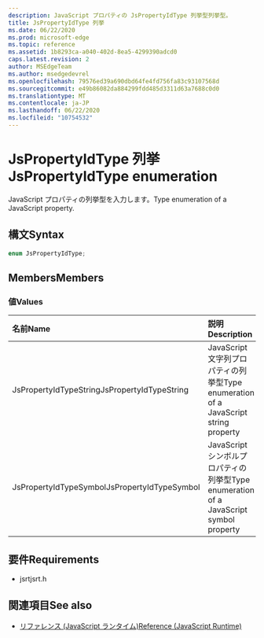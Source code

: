 ```yaml
---
description: JavaScript プロパティの JsPropertyIdType 列挙型列挙型。
title: JsPropertyIdType 列挙
ms.date: 06/22/2020
ms.prod: microsoft-edge
ms.topic: reference
ms.assetid: 1b8293ca-a040-402d-8ea5-4299390adcd0
caps.latest.revision: 2
author: MSEdgeTeam
ms.author: msedgedevrel
ms.openlocfilehash: 79576ed39a690dbd64fe4fd756fa83c93107568d
ms.sourcegitcommit: e49b86082da884299fdd485d3311d63a7688c0d0
ms.translationtype: MT
ms.contentlocale: ja-JP
ms.lasthandoff: 06/22/2020
ms.locfileid: "10754532"
---
```

# <span data-ttu-id="19189-103">JsPropertyIdType 列挙</span><span class="sxs-lookup"><span data-stu-id="19189-103">JsPropertyIdType enumeration</span></span>  

<span data-ttu-id="19189-104">JavaScript プロパティの列挙型を入力します。</span><span class="sxs-lookup"><span data-stu-id="19189-104">Type enumeration of a JavaScript property.</span></span>  

## <span data-ttu-id="19189-105">構文</span><span class="sxs-lookup"><span data-stu-id="19189-105">Syntax</span></span>  

```cpp
enum JsPropertyIdType;  
```  

## <span data-ttu-id="19189-106">Members</span><span class="sxs-lookup"><span data-stu-id="19189-106">Members</span></span>  

### <span data-ttu-id="19189-107">値</span><span class="sxs-lookup"><span data-stu-id="19189-107">Values</span></span>  

| <span data-ttu-id="19189-108">名前</span><span class="sxs-lookup"><span data-stu-id="19189-108">Name</span></span> | <span data-ttu-id="19189-109">説明</span><span class="sxs-lookup"><span data-stu-id="19189-109">Description</span></span> |  
|:--- |:--- |  
| <span data-ttu-id="19189-110">JsPropertyIdTypeString</span><span class="sxs-lookup"><span data-stu-id="19189-110">JsPropertyIdTypeString</span></span> | <span data-ttu-id="19189-111">JavaScript 文字列プロパティの列挙型</span><span class="sxs-lookup"><span data-stu-id="19189-111">Type enumeration of a JavaScript string property</span></span> |  
| <span data-ttu-id="19189-112">JsPropertyIdTypeSymbol</span><span class="sxs-lookup"><span data-stu-id="19189-112">JsPropertyIdTypeSymbol</span></span> | <span data-ttu-id="19189-113">JavaScript シンボルプロパティの列挙型</span><span class="sxs-lookup"><span data-stu-id="19189-113">Type enumeration of a JavaScript symbol property</span></span> |  

## <span data-ttu-id="19189-114">要件</span><span class="sxs-lookup"><span data-stu-id="19189-114">Requirements</span></span>  

*   <span data-ttu-id="19189-115">jsrt</span><span class="sxs-lookup"><span data-stu-id="19189-115">jsrt.h</span></span>  

## <span data-ttu-id="19189-116">関連項目</span><span class="sxs-lookup"><span data-stu-id="19189-116">See also</span></span>  

*   [<span data-ttu-id="19189-117">リファレンス (JavaScript ランタイム)</span><span class="sxs-lookup"><span data-stu-id="19189-117">Reference (JavaScript Runtime)</span></span>](../chakra-hosting/reference-javascript-runtime.md)  
